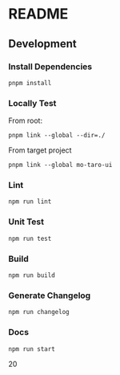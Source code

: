 # README

## Development

### Install Dependencies

```
pnpm install
```

### Locally Test

From root:

```
pnpm link --global --dir=./
```

From target project

```
pnpm link --global mo-taro-ui
```

### Lint

```
npm run lint
```

### Unit Test

```
npm run test
```

### Build

```
npm run build
```

### Generate Changelog

```
npm run changelog
```

### Docs

```
npm run start
```

20
